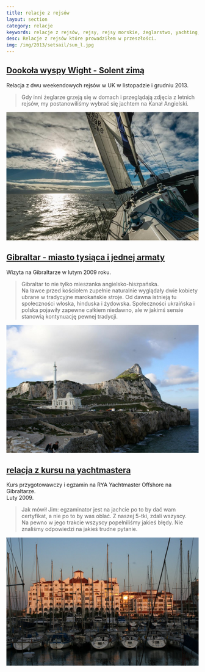 ```yaml
---
title: relacje z rejsów
layout: section
category: relacje
keywords: relacje z rejsów, rejsy, rejsy morskie, żeglarstwo, yachting, jachting, Grecja, Gibraltar, Sycylia, Chorwacja
desc: Relacje z rejsów które prowadziłem w przeszłości. 
img: /img/2013/setsail/sun_l.jpg
---
```



[Dookoła wyspy Wight - Solent zimą](/dookola-wight-solent-zima) 
---------------------------------------------------------------

Relacja z dwu weekendowych rejsów w UK w listopadzie i grudniu 2013.

> Gdy inni żeglarze grzeją się w domach i przeglądają zdjęcia z letnich rejsów, my postanowiliśmy wybrać się jachtem na Kanał Angielski.

[![Solent zimą](/img/2013/setsail/sun_l.jpg)](/dookola-wight-solent-zima) 




[Gibraltar - miasto tysiąca i jednej armaty](/gibraltar-miasto-tysiaca-i-jednej-armaty/)
-----------------------------------------------------------------------------------------

Wizyta na Gibraltarze w lutym 2009 roku. 

> Gibraltar to nie tylko mieszanka angielsko-hiszpańska.  
> Na ławce przed kościołem zupełnie naturalnie wyglądały dwie kobiety ubrane w tradycyjne marokańskie stroje. 
> Od dawna istnieją tu społeczności włoska, hinduska i żydowska. Społeczności ukraińska i polska pojawiły zapewne całkiem niedawno, 
> ale w jakimś sensie stanowią kontynuację pewnej tradycji.

[![Gibraltar](/img/old/gibraltar/meczet.jpg)](/gibraltar-miasto-tysiaca-i-jednej-armaty/)




[relacja z kursu na yachtmastera](/yachtmaster-egzamin-kurs/)
--------------------------------------------------------------

Kurs przygotowawczy i egzamin na RYA Yachtmaster Offshore na Gibraltarze.  
Luty 2009.

> Jak mówił Jim: egzaminator jest na jachcie po to by dać wam certyfikat, a nie po to by was oblać.  Z naszej 5-tki, zdali wszyscy.  
> Na pewno w jego trakcie wszyscy popełniliśmy jakieś błędy. Nie znaliśmy odpowiedzi na jakieś trudne pytanie. 

[![Yachtmaster Offshore](/img/old/ym-exam-and-preparation/marina.jpg)](/yachtmaster-egzamin-kurs/)

<!-- Grecja - majówka 2009 -->
<!-- Sycylia maj 2008 -->
<!-- Chorwacja majówka 2007 -->
<!-- Chorwacja sierpień 2006 -->
<!-- rejs Kornaty - wodospady Krka -->
<!-- Chorwacja - majówka 2006 -->
